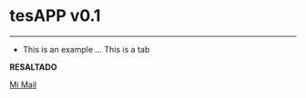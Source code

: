 # tesAPP v0.1
---

* This is an example
... This is a tab

**RESALTADO**

[Mi Mail](ernst_rs@yahoo.com.mx)